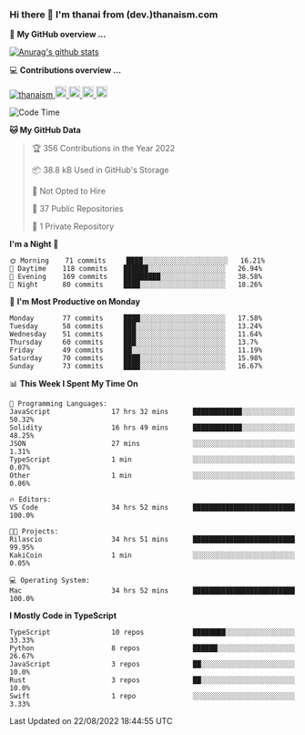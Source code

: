 ### Hi there 👋 I'm thanai from (dev.)thanaism.com

<!-- バッジ関連 -->
<!--
メイン：https://shields.io/category/social
GitHub view：https://github.com/antonkomarev/github-profile-views-counter
Qiita contributions：https://qiita.com/mikkame/items/f2c60d9caf8a8e38ec50
 -->

🍎 **My GitHub overview ...**

<!-- GitHubトロフィー -->
<!--
https://github.com/ryo-ma/github-profile-trophy
 -->

<!-- [![trophy](https://github-profile-trophy.vercel.app/?username=thanaism)](https://github.com/thanaism/thanaism) -->

<!-- GitHubステータス -->
<!--
https://github.com/anuraghazra/github-readme-stats
 -->

[![Anurag's github stats](https://github-readme-stats.vercel.app/api?username=thanaism&count_private=true&show_icons=true)](https://github.com/thanaism/thanaism)

<!-- [![ReadMe Card](https://github-readme-stats.vercel.app/api/pin/?username=thanaism&repo=thanaism)](https://github.com/thanaism/thanaism) -->

<!-- Skill icons -->
<!--
https://rahuldkjain.github.io/gh-profile-readme-generator/
 -->

💻 **Contributions overview ...**

<p align="left">

  <a href="https://github.com/thanaism/thanaism/">
    <img src="https://komarev.com/ghpvc/?username=thanaism" alt="thanaism" />
  </a>
  <a href="http://twitter.com/okinawa__noodle">
    <img height="20" src="https://img.shields.io/twitter/follow/okinawa__noodle?label=Twitter&logo=twitter&style=flat" />
  </a>
  <a href="https://github.com/thanaism">
    <img height="20" src="https://img.shields.io/github/followers/thanaism?label=follow&logo=github&style=flat" />
  </a>
  <!-- <a href="https://www.reddit.com/user/thanaism">
    <img height="20" src="https://img.shields.io/reddit/user-karma/combined/thanaism?label=Reddit&logo=reddit&style=flat" />
  </a>
  <a href="https://stackoverflow.com/users/5720201/thanaism">
    <img height="20" src="https://img.shields.io/stackexchange/stackoverflow/r/5720201?label=StackOverflow&logo=stack-overflow&style=flat" /> -->
  </a>
  <a href="http://qiita.com/thanai">
    <img height="20" src="https://qiita-badge.apiapi.app/s/thanai/posts.svg" />
  </a>
  <//qiita.com/thanai">
    <img height="20" src="https://qiita-badge.apiapi.app/s/thanai/contributions.svg" />
  </a>
</p>

<!--START_SECTION:waka-->
![Code Time](http://img.shields.io/badge/Code%20Time-912%20hrs%2044%20mins-blue)

**🐱 My GitHub Data** 

> 🏆 356 Contributions in the Year 2022
 > 
> 📦 38.8 kB Used in GitHub's Storage 
 > 
> 🚫 Not Opted to Hire
 > 
> 📜 37 Public Repositories 
 > 
> 🔑 1 Private Repository 
 > 
**I'm a Night 🦉** 

```text
🌞 Morning    71 commits     ████░░░░░░░░░░░░░░░░░░░░░   16.21% 
🌆 Daytime    118 commits    ██████░░░░░░░░░░░░░░░░░░░   26.94% 
🌃 Evening    169 commits    █████████░░░░░░░░░░░░░░░░   38.58% 
🌙 Night      80 commits     ████░░░░░░░░░░░░░░░░░░░░░   18.26%

```
📅 **I'm Most Productive on Monday** 

```text
Monday       77 commits     ████░░░░░░░░░░░░░░░░░░░░░   17.58% 
Tuesday      58 commits     ███░░░░░░░░░░░░░░░░░░░░░░   13.24% 
Wednesday    51 commits     ███░░░░░░░░░░░░░░░░░░░░░░   11.64% 
Thursday     60 commits     ███░░░░░░░░░░░░░░░░░░░░░░   13.7% 
Friday       49 commits     ██░░░░░░░░░░░░░░░░░░░░░░░   11.19% 
Saturday     70 commits     ████░░░░░░░░░░░░░░░░░░░░░   15.98% 
Sunday       73 commits     ████░░░░░░░░░░░░░░░░░░░░░   16.67%

```


📊 **This Week I Spent My Time On** 

```text
💬 Programming Languages: 
JavaScript               17 hrs 32 mins      ████████████░░░░░░░░░░░░░   50.32% 
Solidity                 16 hrs 49 mins      ████████████░░░░░░░░░░░░░   48.25% 
JSON                     27 mins             ░░░░░░░░░░░░░░░░░░░░░░░░░   1.31% 
TypeScript               1 min               ░░░░░░░░░░░░░░░░░░░░░░░░░   0.07% 
Other                    1 min               ░░░░░░░░░░░░░░░░░░░░░░░░░   0.06%

🔥 Editors: 
VS Code                  34 hrs 52 mins      █████████████████████████   100.0%

🐱‍💻 Projects: 
Rilascio                 34 hrs 51 mins      █████████████████████████   99.95% 
KakiCoin                 1 min               ░░░░░░░░░░░░░░░░░░░░░░░░░   0.05%

💻 Operating System: 
Mac                      34 hrs 52 mins      █████████████████████████   100.0%

```

**I Mostly Code in TypeScript** 

```text
TypeScript               10 repos            ████████░░░░░░░░░░░░░░░░░   33.33% 
Python                   8 repos             ██████░░░░░░░░░░░░░░░░░░░   26.67% 
JavaScript               3 repos             ██░░░░░░░░░░░░░░░░░░░░░░░   10.0% 
Rust                     3 repos             ██░░░░░░░░░░░░░░░░░░░░░░░   10.0% 
Swift                    1 repo              ░░░░░░░░░░░░░░░░░░░░░░░░░   3.33%

```



 Last Updated on 22/08/2022 18:44:55 UTC
<!--END_SECTION:waka-->
